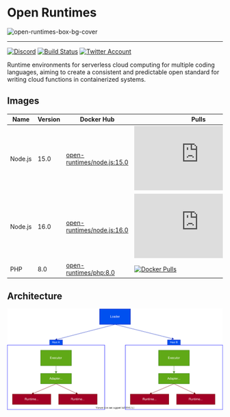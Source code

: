 # Open Runtimes

![open-runtimes-box-bg-cover](https://user-images.githubusercontent.com/1297371/151676246-0e18f694-dfd7-4bab-b64b-f590fec76ef1.png)

---

[![Discord](https://img.shields.io/discord/937092945713172480?label=discord&style=flat-square)](https://discord.gg/46Bq3VZX)
[![Build Status](https://img.shields.io/travis/com/appwrite/appwrite?style=flat-square)](https://travis-ci.com/appwrite/appwrite)
[![Twitter Account](https://img.shields.io/twitter/follow/appwrite?color=00acee&label=twitter&style=flat-square)](https://twitter.com/appwrite)

<!-- [![Docker Pulls](https://img.shields.io/docker/pulls/appwrite/appwrite?color=f02e65&style=flat-square)](https://hub.docker.com/r/appwrite/appwrite) -->

Runtime environments for serverless cloud computing for multiple coding languages, aiming to create a consistent and predictable open standard for writing cloud functions in containerized systems.

## Images

| Name    | Version | Docker Hub                 | Pulls |
|---------|---------|----------------------------|-------|
| Node.js | 15.0    | [open-runtimes/node.js:15.0](https://hub.docker.com/r/open-runtimes/node.js) | [![Docker Pulls](https://img.shields.io/docker/pulls/open-runtimes/node.js?color=f02e65&style=flat-square)](https://hub.docker.com/r/open-runtimes/node.js) |
| Node.js | 16.0    | [open-runtimes/node.js:16.0](https://hub.docker.com/r/open-runtimes/node.js) | [![Docker Pulls](https://img.shields.io/docker/pulls/open-runtimes/node.js?color=f02e65&style=flat-square)](https://hub.docker.com/r/open-runtimes/node.js) |
| PHP     | 8.0     | [open-runtimes/php:8.0](https://hub.docker.com/r/open-runtimes/php)      | [![Docker Pulls](https://img.shields.io/docker/pulls/open-runtimes/php?color=f02e65&style=flat-square)](https://hub.docker.com/r/open-runtimes/php) |


## Architecture

![Architecture](architecture.drawio.svg)
